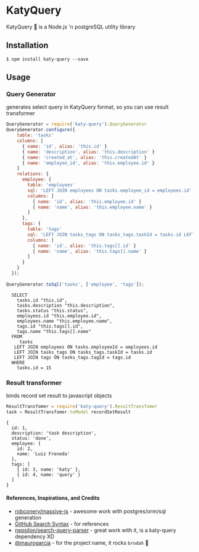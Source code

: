 # KatyQuery
KatyQuery :microphone: is a Node.js 'n postgreSQL utility library

## Installation

```shell
$ npm install katy-query --save
```

## Usage

### Query Generator

generates select query in KatyQuery format, so you can use result transformer

```javascript
QueryGenerator = require('katy-query').QueryGenerator
QueryGenerator.configure({
    table: 'tasks'
    columns: [
      { name: 'id', alias: 'this.id' }
      { name: 'description', alias: 'this.description' }
      { name: 'created_at', alias: 'this.createdAt' }
      { name: 'employee_id', alias: 'this.employee.id' }
    ]
    relations: {
      employee: {
        table: 'employees'
        sql: 'LEFT JOIN employees ON tasks.employee_id = employees.id'
        columns: [
          { name: 'id', alias: 'this.employee.id' }
          { name: 'name', alias: 'this.employee.name' }
        ]
      },
      tags: {
        table: 'tags'
        sql: 'LEFT JOIN tasks_tags ON tasks_tags.taskId = tasks.id LEFT JOIN tags ON tasks_tags.tagId = tags.id'
        columns: [
          { name: 'id', alias: 'this.tags[].id' }
          { name: 'name', alias: 'this.tags[].name' }
        ]
      }
    }
  });
  
QueryGenerator.toSql('tasks', ['employee', 'tags']);
```


```
  SELECT 
    tasks.id "this.id",
    tasks.description "this.description",
    tasks.status "this.status",
    employees.id "this.employee.id",
    employees.name "this.employee.name",
    tags.id "this.tags[].id",
    tags.name "this.tags[].name"
  FROM
     tasks
   LEFT JOIN employees ON tasks.employeeId = employees.id
   LEFT JOIN tasks_tags ON tasks_tags.taskId = tasks.id
   LEFT JOIN tags ON tasks_tags.tagId = tags.id
  WHERE
    tasks.id = 15
```

### Result transformer 

binds record set result to javascript objects

```javascript
ResultTransfomer = require('katy-query').ResultTransfomer
task = ResultTransfomer.toModel recordSetResult
```

```
{
  id: 1,
  description: 'task description',
  status: 'done',
  employee: { 
    id: 2,
    name: 'Luiz Freneda'
  },
  tags: [
    { id: 3, name: 'katy' },
    { id: 4, name: 'query' }
  ]
}
```

#### References, Inspirations, and Credits

- [robconery/massive-js](https://github.com/robconery/massive-js) - awesome work with postgres/orm/sql generation
- [GitHub Search Syntax](https://help.github.com/articles/search-syntax/) - for references
- [nepsilon/search-query-parser](https://github.com/nepsilon/search-query-parser) - great work with it, is a katy-query dependency XD
- [@maurogarcia](http://github.com/maurogarcia) - for the project name, it rocks `brodah` :microphone: